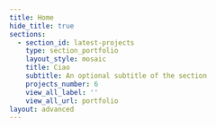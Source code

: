 ```yaml
---
title: Home
hide_title: true
sections:
  - section_id: latest-projects
    type: section_portfolio
    layout_style: mosaic
    title: Ciao
    subtitle: An optional subtitle of the section
    projects_number: 6
    view_all_label: ''
    view_all_url: portfolio
layout: advanced
---
```

